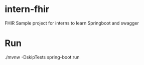 # intern-fhir
FHIR Sample project for interns to learn Springboot and swagger

# Run
./mvnw -DskipTests spring-boot:run
